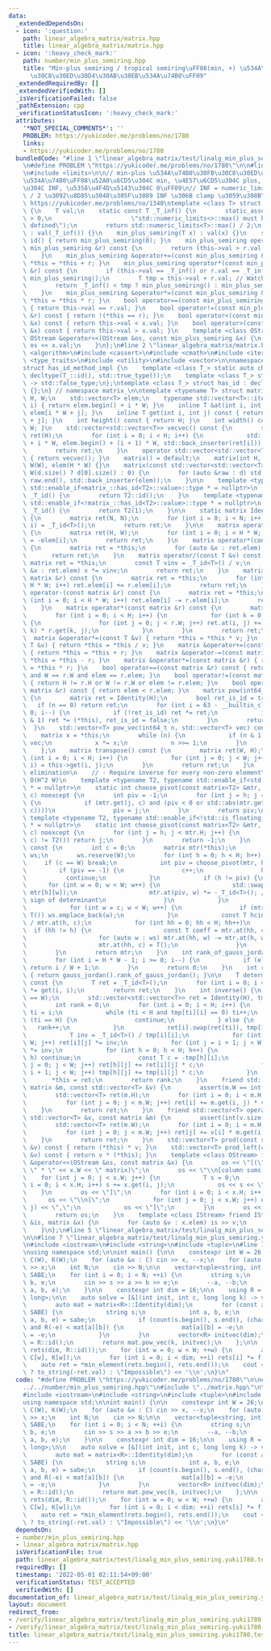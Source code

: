 ```yaml
---
data:
  _extendedDependsOn:
  - icon: ':question:'
    path: linear_algebra_matrix/matrix.hpp
    title: linear_algebra_matrix/matrix.hpp
  - icon: ':heavy_check_mark:'
    path: number/min_plus_semiring.hpp
    title: "Min-plus semiring / tropical semiring\uFF08(min, +) \u534A\u74B0\u30FB\
      \u30C8\u30ED\u30D4\u30AB\u30EB\u534A\u74B0\uFF09"
  _extendedRequiredBy: []
  _extendedVerifiedWith: []
  _isVerificationFailed: false
  _pathExtension: cpp
  _verificationStatusIcon: ':heavy_check_mark:'
  attributes:
    '*NOT_SPECIAL_COMMENTS*': ''
    PROBLEM: https://yukicoder.me/problems/no/1780
    links:
    - https://yukicoder.me/problems/no/1780
  bundledCode: "#line 1 \"linear_algebra_matrix/test/linalg_min_plus_semiring.yuki1780.test.cpp\"\
    \n#define PROBLEM \"https://yukicoder.me/problems/no/1780\"\n\n#line 1 \"number/min_plus_semiring.hpp\"\
    \n#include <limits>\n\n// min-plus \u534A\u74B0\u30FB\u30C8\u30ED\u30D4\u30AB\u30EB\
    \u534A\u74B0\uFF08\u52A0\u6CD5\u304C min, \u4E57\u6CD5\u304C plus, \u96F6\u5143\
    \u304C INF, \u5358\u4F4D\u5143\u304C 0\uFF09\n// INF = numeric_limits<T>::max()\
    \ / 2 \u3092\u8D85\u3048\u305F\u3089 INF \u306B clamp \u3059\u308B\n// Verified:\
    \ https://yukicoder.me/problems/no/1340\ntemplate <class T> struct min_plus_semiring\
    \ {\n    T val;\n    static const T _T_inf() {\n        static_assert(std::numeric_limits<T>::max()\
    \ > 0,\n                      \"std::numeric_limits<>::max() must be properly\
    \ defined\");\n        return std::numeric_limits<T>::max() / 2;\n    }\n    min_plus_semiring()\
    \ : val(_T_inf()) {}\n    min_plus_semiring(T x) : val(x) {}\n    static min_plus_semiring\
    \ id() { return min_plus_semiring(0); }\n    min_plus_semiring operator+(const\
    \ min_plus_semiring &r) const {\n        return (this->val > r.val ? r.val : this->val);\n\
    \    }\n    min_plus_semiring &operator+=(const min_plus_semiring &r) { return\
    \ *this = *this + r; }\n    min_plus_semiring operator*(const min_plus_semiring\
    \ &r) const {\n        if (this->val == _T_inf() or r.val == _T_inf()) return\
    \ min_plus_semiring();\n        T tmp = this->val + r.val; // Watch out for overflow\n\
    \        return _T_inf() < tmp ? min_plus_semiring() : min_plus_semiring(tmp);\n\
    \    }\n    min_plus_semiring &operator*=(const min_plus_semiring &r) { return\
    \ *this = *this * r; }\n    bool operator==(const min_plus_semiring &r) const\
    \ { return this->val == r.val; }\n    bool operator!=(const min_plus_semiring\
    \ &r) const { return !(*this == r); }\n    bool operator<(const min_plus_semiring\
    \ &x) const { return this->val < x.val; }\n    bool operator>(const min_plus_semiring\
    \ &x) const { return this->val > x.val; }\n    template <class OStream> friend\
    \ OStream &operator<<(OStream &os, const min_plus_semiring &x) {\n        return\
    \ os << x.val;\n    }\n};\n#line 2 \"linear_algebra_matrix/matrix.hpp\"\n#include\
    \ <algorithm>\n#include <cassert>\n#include <cmath>\n#include <iterator>\n#include\
    \ <type_traits>\n#include <utility>\n#include <vector>\n\nnamespace matrix_ {\n\
    struct has_id_method_impl {\n    template <class T_> static auto check(T_ *) ->\
    \ decltype(T_::id(), std::true_type());\n    template <class T_> static auto check(...)\
    \ -> std::false_type;\n};\ntemplate <class T_> struct has_id : decltype(has_id_method_impl::check<T_>(nullptr))\
    \ {};\n} // namespace matrix_\n\ntemplate <typename T> struct matrix {\n    int\
    \ H, W;\n    std::vector<T> elem;\n    typename std::vector<T>::iterator operator[](int\
    \ i) { return elem.begin() + i * W; }\n    inline T &at(int i, int j) { return\
    \ elem[i * W + j]; }\n    inline T get(int i, int j) const { return elem[i * W\
    \ + j]; }\n    int height() const { return H; }\n    int width() const { return\
    \ W; }\n    std::vector<std::vector<T>> vecvec() const {\n        std::vector<std::vector<T>>\
    \ ret(H);\n        for (int i = 0; i < H; i++) {\n            std::copy(elem.begin()\
    \ + i * W, elem.begin() + (i + 1) * W, std::back_inserter(ret[i]));\n        }\n\
    \        return ret;\n    }\n    operator std::vector<std::vector<T>>() const\
    \ { return vecvec(); }\n    matrix() = default;\n    matrix(int H, int W) : H(H),\
    \ W(W), elem(H * W) {}\n    matrix(const std::vector<std::vector<T>> &d) : H(d.size()),\
    \ W(d.size() ? d[0].size() : 0) {\n        for (auto &raw : d) std::copy(raw.begin(),\
    \ raw.end(), std::back_inserter(elem));\n    }\n\n    template <typename T2, typename\
    \ std::enable_if<matrix_::has_id<T2>::value>::type * = nullptr>\n    static T2\
    \ _T_id() {\n        return T2::id();\n    }\n    template <typename T2, typename\
    \ std::enable_if<!matrix_::has_id<T2>::value>::type * = nullptr>\n    static T2\
    \ _T_id() {\n        return T2(1);\n    }\n\n    static matrix Identity(int N)\
    \ {\n        matrix ret(N, N);\n        for (int i = 0; i < N; i++) ret.at(i,\
    \ i) = _T_id<T>();\n        return ret;\n    }\n\n    matrix operator-() const\
    \ {\n        matrix ret(H, W);\n        for (int i = 0; i < H * W; i++) ret.elem[i]\
    \ = -elem[i];\n        return ret;\n    }\n    matrix operator*(const T &v) const\
    \ {\n        matrix ret = *this;\n        for (auto &x : ret.elem) x *= v;\n \
    \       return ret;\n    }\n    matrix operator/(const T &v) const {\n       \
    \ matrix ret = *this;\n        const T vinv = _T_id<T>() / v;\n        for (auto\
    \ &x : ret.elem) x *= vinv;\n        return ret;\n    }\n    matrix operator+(const\
    \ matrix &r) const {\n        matrix ret = *this;\n        for (int i = 0; i <\
    \ H * W; i++) ret.elem[i] += r.elem[i];\n        return ret;\n    }\n    matrix\
    \ operator-(const matrix &r) const {\n        matrix ret = *this;\n        for\
    \ (int i = 0; i < H * W; i++) ret.elem[i] -= r.elem[i];\n        return ret;\n\
    \    }\n    matrix operator*(const matrix &r) const {\n        matrix ret(H, r.W);\n\
    \        for (int i = 0; i < H; i++) {\n            for (int k = 0; k < W; k++)\
    \ {\n                for (int j = 0; j < r.W; j++) ret.at(i, j) += this->get(i,\
    \ k) * r.get(k, j);\n            }\n        }\n        return ret;\n    }\n  \
    \  matrix &operator*=(const T &v) { return *this = *this * v; }\n    matrix &operator/=(const\
    \ T &v) { return *this = *this / v; }\n    matrix &operator+=(const matrix &r)\
    \ { return *this = *this + r; }\n    matrix &operator-=(const matrix &r) { return\
    \ *this = *this - r; }\n    matrix &operator*=(const matrix &r) { return *this\
    \ = *this * r; }\n    bool operator==(const matrix &r) const { return H == r.H\
    \ and W == r.W and elem == r.elem; }\n    bool operator!=(const matrix &r) const\
    \ { return H != r.H or W != r.W or elem != r.elem; }\n    bool operator<(const\
    \ matrix &r) const { return elem < r.elem; }\n    matrix pow(int64_t n) const\
    \ {\n        matrix ret = Identity(H);\n        bool ret_is_id = true;\n     \
    \   if (n == 0) return ret;\n        for (int i = 63 - __builtin_clzll(n); i >=\
    \ 0; i--) {\n            if (!ret_is_id) ret *= ret;\n            if ((n >> i)\
    \ & 1) ret *= (*this), ret_is_id = false;\n        }\n        return ret;\n  \
    \  }\n    std::vector<T> pow_vec(int64_t n, std::vector<T> vec) const {\n    \
    \    matrix x = *this;\n        while (n) {\n            if (n & 1) vec = x *\
    \ vec;\n            x *= x;\n            n >>= 1;\n        }\n        return vec;\n\
    \    };\n    matrix transpose() const {\n        matrix ret(W, H);\n        for\
    \ (int i = 0; i < H; i++) {\n            for (int j = 0; j < W; j++) ret.at(j,\
    \ i) = this->get(i, j);\n        }\n        return ret;\n    }\n    // Gauss-Jordan\
    \ elimination\n    // - Require inverse for every non-zero element\n    // - Complexity:\
    \ O(H^2 W)\n    template <typename T2, typename std::enable_if<std::is_floating_point<T2>::value>::type\
    \ * = nullptr>\n    static int choose_pivot(const matrix<T2> &mtr, int h, int\
    \ c) noexcept {\n        int piv = -1;\n        for (int j = h; j < mtr.H; j++)\
    \ {\n            if (mtr.get(j, c) and (piv < 0 or std::abs(mtr.get(j, c)) > std::abs(mtr.get(piv,\
    \ c))))\n                piv = j;\n        }\n        return piv;\n    }\n   \
    \ template <typename T2, typename std::enable_if<!std::is_floating_point<T2>::value>::type\
    \ * = nullptr>\n    static int choose_pivot(const matrix<T2> &mtr, int h, int\
    \ c) noexcept {\n        for (int j = h; j < mtr.H; j++) {\n            if (mtr.get(j,\
    \ c) != T2()) return j;\n        }\n        return -1;\n    }\n    matrix gauss_jordan()\
    \ const {\n        int c = 0;\n        matrix mtr(*this);\n        std::vector<int>\
    \ ws;\n        ws.reserve(W);\n        for (int h = 0; h < H; h++) {\n       \
    \     if (c == W) break;\n            int piv = choose_pivot(mtr, h, c);\n   \
    \         if (piv == -1) {\n                c++;\n                h--;\n     \
    \           continue;\n            }\n            if (h != piv) {\n          \
    \      for (int w = 0; w < W; w++) {\n                    std::swap(mtr[piv][w],\
    \ mtr[h][w]);\n                    mtr.at(piv, w) *= -_T_id<T>(); // To preserve\
    \ sign of determinant\n                }\n            }\n            ws.clear();\n\
    \            for (int w = c; w < W; w++) {\n                if (mtr.at(h, w) !=\
    \ T()) ws.emplace_back(w);\n            }\n            const T hcinv = _T_id<T>()\
    \ / mtr.at(h, c);\n            for (int hh = 0; hh < H; hh++)\n              \
    \  if (hh != h) {\n                    const T coeff = mtr.at(hh, c) * hcinv;\n\
    \                    for (auto w : ws) mtr.at(hh, w) -= mtr.at(h, w) * coeff;\n\
    \                    mtr.at(hh, c) = T();\n                }\n            c++;\n\
    \        }\n        return mtr;\n    }\n    int rank_of_gauss_jordan() const {\n\
    \        for (int i = H * W - 1; i >= 0; i--) {\n            if (elem[i] != 0)\
    \ return i / W + 1;\n        }\n        return 0;\n    }\n    int rank() const\
    \ { return gauss_jordan().rank_of_gauss_jordan(); }\n\n    T determinant_of_upper_triangle()\
    \ const {\n        T ret = _T_id<T>();\n        for (int i = 0; i < H; i++) ret\
    \ *= get(i, i);\n        return ret;\n    }\n    int inverse() {\n        assert(H\
    \ == W);\n        std::vector<std::vector<T>> ret = Identity(H), tmp = *this;\n\
    \        int rank = 0;\n        for (int i = 0; i < H; i++) {\n            int\
    \ ti = i;\n            while (ti < H and tmp[ti][i] == 0) ti++;\n            if\
    \ (ti == H) {\n                continue;\n            } else {\n             \
    \   rank++;\n            }\n            ret[i].swap(ret[ti]), tmp[i].swap(tmp[ti]);\n\
    \            T inv = _T_id<T>() / tmp[i][i];\n            for (int j = 0; j <\
    \ W; j++) ret[i][j] *= inv;\n            for (int j = i + 1; j < W; j++) tmp[i][j]\
    \ *= inv;\n            for (int h = 0; h < H; h++) {\n                if (i ==\
    \ h) continue;\n                const T c = -tmp[h][i];\n                for (int\
    \ j = 0; j < W; j++) ret[h][j] += ret[i][j] * c;\n                for (int j =\
    \ i + 1; j < W; j++) tmp[h][j] += tmp[i][j] * c;\n            }\n        }\n \
    \       *this = ret;\n        return rank;\n    }\n    friend std::vector<T> operator*(const\
    \ matrix &m, const std::vector<T> &v) {\n        assert(m.W == int(v.size()));\n\
    \        std::vector<T> ret(m.H);\n        for (int i = 0; i < m.H; i++) {\n \
    \           for (int j = 0; j < m.W; j++) ret[i] += m.get(i, j) * v[j];\n    \
    \    }\n        return ret;\n    }\n    friend std::vector<T> operator*(const\
    \ std::vector<T> &v, const matrix &m) {\n        assert(int(v.size()) == m.H);\n\
    \        std::vector<T> ret(m.W);\n        for (int i = 0; i < m.H; i++) {\n \
    \           for (int j = 0; j < m.W; j++) ret[j] += v[i] * m.get(i, j);\n    \
    \    }\n        return ret;\n    }\n    std::vector<T> prod(const std::vector<T>\
    \ &v) const { return (*this) * v; }\n    std::vector<T> prod_left(const std::vector<T>\
    \ &v) const { return v * (*this); }\n    template <class OStream> friend OStream\
    \ &operator<<(OStream &os, const matrix &x) {\n        os << \"[(\" << x.H <<\
    \ \" * \" << x.W << \" matrix)\";\n        os << \"\\n[column sums: \";\n    \
    \    for (int j = 0; j < x.W; j++) {\n            T s = 0;\n            for (int\
    \ i = 0; i < x.H; i++) s += x.get(i, j);\n            os << s << \",\";\n    \
    \    }\n        os << \"]\";\n        for (int i = 0; i < x.H; i++) {\n      \
    \      os << \"\\n[\";\n            for (int j = 0; j < x.W; j++) os << x.get(i,\
    \ j) << \",\";\n            os << \"]\";\n        }\n        os << \"]\\n\";\n\
    \        return os;\n    }\n    template <class IStream> friend IStream &operator>>(IStream\
    \ &is, matrix &x) {\n        for (auto &v : x.elem) is >> v;\n        return is;\n\
    \    }\n};\n#line 5 \"linear_algebra_matrix/test/linalg_min_plus_semiring.yuki1780.test.cpp\"\
    \n\n#line 7 \"linear_algebra_matrix/test/linalg_min_plus_semiring.yuki1780.test.cpp\"\
    \n#include <iostream>\n#include <string>\n#include <tuple>\n#line 11 \"linear_algebra_matrix/test/linalg_min_plus_semiring.yuki1780.test.cpp\"\
    \nusing namespace std;\n\nint main() {\n\n    constexpr int W = 26;\n    vector<int>\
    \ C(W), K(W);\n    for (auto &x : C) cin >> x, --x;\n    for (auto &x : K) cin\
    \ >> x;\n    int N;\n    cin >> N;\n\n    vector<tuple<string, int, int, int>>\
    \ SABE;\n    for (int i = 0; i < N; ++i) {\n        string s;\n        int a,\
    \ b, e;\n        cin >> s >> a >> b >> e;\n        --a, --b;\n        SABE.emplace_back(s,\
    \ a, b, e);\n    }\n\n    constexpr int dim = 16;\n\n    using R = min_plus_semiring<long\
    \ long>;\n\n    auto solve = [&](int init, int c, long long k) -> vector<R> {\n\
    \        auto mat = matrix<R>::Identity(dim);\n        for (const auto &sabe :\
    \ SABE) {\n            string s;\n            int a, b, e;\n            std::tie(s,\
    \ a, b, e) = sabe;\n            if (count(s.begin(), s.end(), (char)('A' + init))\
    \ and R(-e) < mat[a][b]) {\n                mat[a][b] = -e;\n                mat[b][a]\
    \ = -e;\n            }\n        }\n        vector<R> initvec(dim);\n        initvec[c]\
    \ = R::id();\n        return mat.pow_vec(k, initvec);\n    };\n\n    vector<R>\
    \ rets(dim, R::id());\n    for (int w = 0; w < W; ++w) {\n        auto f = solve(w,\
    \ C[w], K[w]);\n        for (int i = 0; i < dim; ++i) rets[i] *= f[i];\n    }\n\
    \    auto ret = *min_element(rets.begin(), rets.end());\n    cout << (ret != R()\
    \ ? to_string(-ret.val) : \"Impossible\") << '\\n';\n}\n"
  code: "#define PROBLEM \"https://yukicoder.me/problems/no/1780\"\n\n#include \"\
    ../../number/min_plus_semiring.hpp\"\n#include \"../matrix.hpp\"\n\n#include <algorithm>\n\
    #include <iostream>\n#include <string>\n#include <tuple>\n#include <vector>\n\
    using namespace std;\n\nint main() {\n\n    constexpr int W = 26;\n    vector<int>\
    \ C(W), K(W);\n    for (auto &x : C) cin >> x, --x;\n    for (auto &x : K) cin\
    \ >> x;\n    int N;\n    cin >> N;\n\n    vector<tuple<string, int, int, int>>\
    \ SABE;\n    for (int i = 0; i < N; ++i) {\n        string s;\n        int a,\
    \ b, e;\n        cin >> s >> a >> b >> e;\n        --a, --b;\n        SABE.emplace_back(s,\
    \ a, b, e);\n    }\n\n    constexpr int dim = 16;\n\n    using R = min_plus_semiring<long\
    \ long>;\n\n    auto solve = [&](int init, int c, long long k) -> vector<R> {\n\
    \        auto mat = matrix<R>::Identity(dim);\n        for (const auto &sabe :\
    \ SABE) {\n            string s;\n            int a, b, e;\n            std::tie(s,\
    \ a, b, e) = sabe;\n            if (count(s.begin(), s.end(), (char)('A' + init))\
    \ and R(-e) < mat[a][b]) {\n                mat[a][b] = -e;\n                mat[b][a]\
    \ = -e;\n            }\n        }\n        vector<R> initvec(dim);\n        initvec[c]\
    \ = R::id();\n        return mat.pow_vec(k, initvec);\n    };\n\n    vector<R>\
    \ rets(dim, R::id());\n    for (int w = 0; w < W; ++w) {\n        auto f = solve(w,\
    \ C[w], K[w]);\n        for (int i = 0; i < dim; ++i) rets[i] *= f[i];\n    }\n\
    \    auto ret = *min_element(rets.begin(), rets.end());\n    cout << (ret != R()\
    \ ? to_string(-ret.val) : \"Impossible\") << '\\n';\n}\n"
  dependsOn:
  - number/min_plus_semiring.hpp
  - linear_algebra_matrix/matrix.hpp
  isVerificationFile: true
  path: linear_algebra_matrix/test/linalg_min_plus_semiring.yuki1780.test.cpp
  requiredBy: []
  timestamp: '2022-05-01 02:11:54+09:00'
  verificationStatus: TEST_ACCEPTED
  verifiedWith: []
documentation_of: linear_algebra_matrix/test/linalg_min_plus_semiring.yuki1780.test.cpp
layout: document
redirect_from:
- /verify/linear_algebra_matrix/test/linalg_min_plus_semiring.yuki1780.test.cpp
- /verify/linear_algebra_matrix/test/linalg_min_plus_semiring.yuki1780.test.cpp.html
title: linear_algebra_matrix/test/linalg_min_plus_semiring.yuki1780.test.cpp
---
```

